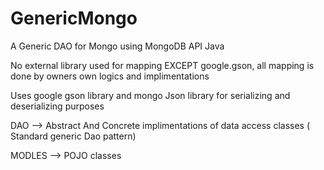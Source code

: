 # GenericMongo
A Generic DAO for Mongo using MongoDB API Java

No external library used for mapping EXCEPT google.gson, all mapping is done by owners own logics and implimentations

Uses google gson library and mongo Json library for serializing and deserializing purposes

DAO --> Abstract And Concrete implimentations of data access classes ( Standard generic Dao pattern)

MODLES --> POJO classes



